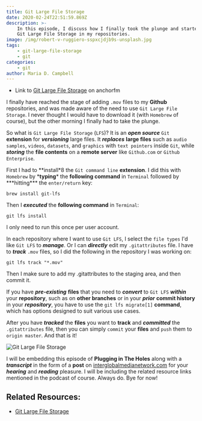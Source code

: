 ```yaml
---
title: Git Large File Storage
date: 2020-02-24T22:51:59.869Z
description: >-
    In this episode, I discuss how I finally took the plunge and started using
    Git Large File Storage in my repositories.
image: /img/robert-v-ruggiero-sspxcjdjb9s-unsplash.jpg
tags:
    - git-large-file-storage
    - git
categories:
    - git
author: Maria D. Campbell
---
```


-   Link to
    [Git Large File Storage](https://anchor.fm/maria-campbell/episodes/Git-Large-File-Storage-eb1uog)
    on anchorfm

I finally have reached the stage of adding `.mov` files to my **Github**
repositories, and was made aware of the need to use `Git Large File Storage`. I
never thought I would have to download it (with `Homebrew` of course), but the
other morning I finally had to take the plunge.

So what is `Git Large File Storage` (`LFS`)? It is an **_open source_** `Git`
**extension** for **_versioning_** large files. It **_replaces_** **large
files** such as `audio samples`, `videos`, `datasets`, and `graphics` with
`text pointers` inside `Git`, while **_storing_** the **file contents** on a
**remote server** like `Github.com` or `Github Enterprise`.

First I had to **install\*8 the `Git command line` **extension**. I did this
with `Homebrew` by \***typing**\* the **following command** in `Terminal`
followed by \***hitting\*\*\* the `enter/return` key:

```shell
brew install git-lfs
```

Then I **_executed_** the **following command** in `Terminal`:

```shell
git lfs install
```

I only need to run this once per user account.

In each repository where I want to use `Git LFS`, I select the `file types` I'd
like `Git LFS` to **_manage_**. Or I can **_directly_** edit my `.gitattributes`
file. I have to **_track_** `.mov` files, so I did the following in the
repository I was working on:

```shell
git lfs track "*.mov"
```

Then I make sure to add my .gitattributes to the staging area, and then commit
it.

If you have **_pre-existing_** **files** that you need to **_convert_** to
`Git LFS` **_within_** your **repository**, such as on **other branches** or in
your **_prior_** **commit history** in your **_repository_**, you have to use
the `git lfs migrate[1]` **command**, which has options designed to suit various
use cases.

After you have **_tracked_** the **files** you want to **track** and
**_committed_** the `.gitattributes` file, then you can simply `commit` your
**files** and `push` them to `origin master`. And that is it!

![Git Large File Storage](images/posts/git-large-file-storage.png)

I will be embedding this episode of **Plugging in The Holes** along with a
**_transcript_** in the form of a **post** on
[interglobalmedianetwork.com](https://www.interglobalmedianetwork.com/) for your
**_hearing_** and **_reading_** pleasure. I will be including the related
resource links mentioned in the podcast of course. Always do. Bye for now!

## Related Resources:

-   [Git Large File Storage](https://git-lfs.github.com./)
